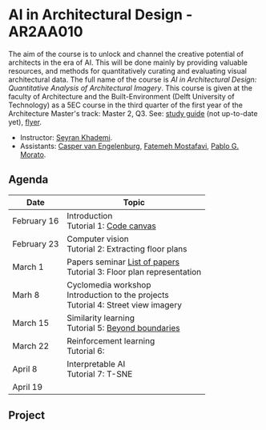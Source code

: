 # AI in Architectural Design - AR2AA010

The aim of the course is to unlock and channel the creative potential of architects in the era of AI. 
This will be done mainly by providing valuable resources, and methods for quantitatively curating and evaluating visual architectural data.
The full name of the course is *AI in Architectural Design: Quantitative Analysis of Architectural Imagery*.
This course is given at the faculty of Architecture and the Built-Environment (Delft University of Technology) as a 5EC course in the third quarter of the first year of the Architecture Master's track: Master 2, Q3.
See: [study guide](https://www.studiegids.tudelft.nl/a101_displayCourse.do?course_id=63933) (not up-to-date yet), [flyer](/assets/flyer.jpeg).

- Instructor: [Seyran Khademi](s.khademi@tudelft.nl).
- Assistants: [Casper van Engelenburg](c.c.j.vanengelenburg@tudelft.nl), [Fatemeh Mostafavi](f.mostafavi@tudelft.nl), [Pablo G. Morato](p.g.moratodominguez@tudelft.nl).

## Agenda 

| Date | Topic |
| --- | --- |
| February 16 | Introduction <br> Tutorial 1: [Code canvas](/tutorials/1_code_canvas.ipynb) |
| February 23 | Computer vision <br> Tutorial 2: Extracting floor plans |
| March 1 | Papers seminar [List of papers](/seminars/papers.md) <br> Tutorial 3: Floor plan representation |
| Marh 8 | Cyclomedia workshop <br>Introduction to the projects <br> Tutorial 4: Street view imagery |
| March 15 | Similarity learning <br> Tutorial 5: [Beyond boundaries](/tutorials/5_beyond_boundaries.ipynb)  |
| March 22 | Reinforcement learning <br> Tutorial 6: []()  |
| April 8 | Interpretable AI <br> Tutorial 7: T-SNE  |
| April 19 |  |

## Project